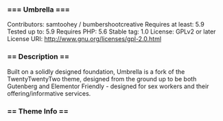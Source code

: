 ### === Umbrella ===

Contributors: samtoohey / bumbershootcreative
Requires at least: 5.9
Tested up to: 5.9
Requires PHP: 5.6
Stable tag: 1.0
License: GPLv2 or later
License URI: http://www.gnu.org/licenses/gpl-2.0.html

### == Description ==

Built on a solidly designed foundation, Umbrella is a fork of the TwentyTwentyTwo theme, designed from the ground up to be both Gutenberg and Elementor Friendly - designed for sex workers and their offering/informative services.

### == Theme Info ==
